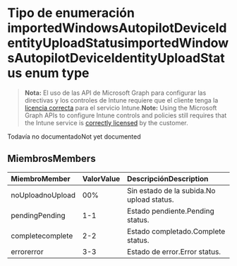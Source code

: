 # <a name="importedwindowsautopilotdeviceidentityuploadstatus-enum-type"></a><span data-ttu-id="94aa3-101">Tipo de enumeración importedWindowsAutopilotDeviceIdentityUploadStatus</span><span class="sxs-lookup"><span data-stu-id="94aa3-101">importedWindowsAutopilotDeviceIdentityUploadStatus enum type</span></span>

> <span data-ttu-id="94aa3-102">**Nota:** El uso de las API de Microsoft Graph para configurar las directivas y los controles de Intune requiere que el cliente tenga la [licencia correcta](https://go.microsoft.com/fwlink/?linkid=839381) para el servicio Intune.</span><span class="sxs-lookup"><span data-stu-id="94aa3-102">**Note:** Using the Microsoft Graph APIs to configure Intune controls and policies still requires that the Intune service is [correctly licensed](https://go.microsoft.com/fwlink/?linkid=839381) by the customer.</span></span>

<span data-ttu-id="94aa3-103">Todavía no documentado</span><span class="sxs-lookup"><span data-stu-id="94aa3-103">Not yet documented</span></span>
## <a name="members"></a><span data-ttu-id="94aa3-104">Miembros</span><span class="sxs-lookup"><span data-stu-id="94aa3-104">Members</span></span>
|<span data-ttu-id="94aa3-105">Miembro</span><span class="sxs-lookup"><span data-stu-id="94aa3-105">Member</span></span>|<span data-ttu-id="94aa3-106">Valor</span><span class="sxs-lookup"><span data-stu-id="94aa3-106">Value</span></span>|<span data-ttu-id="94aa3-107">Descripción</span><span class="sxs-lookup"><span data-stu-id="94aa3-107">Description</span></span>|
|:---|:---|:---|
|<span data-ttu-id="94aa3-108">noUpload</span><span class="sxs-lookup"><span data-stu-id="94aa3-108">noUpload</span></span>|<span data-ttu-id="94aa3-109">0</span><span class="sxs-lookup"><span data-stu-id="94aa3-109">0%</span></span>|<span data-ttu-id="94aa3-110">Sin estado de la subida.</span><span class="sxs-lookup"><span data-stu-id="94aa3-110">No upload status.</span></span>|
|<span data-ttu-id="94aa3-111">pending</span><span class="sxs-lookup"><span data-stu-id="94aa3-111">Pending</span></span>|<span data-ttu-id="94aa3-112">1</span><span class="sxs-lookup"><span data-stu-id="94aa3-112">-1</span></span>|<span data-ttu-id="94aa3-113">Estado pendiente.</span><span class="sxs-lookup"><span data-stu-id="94aa3-113">Pending status.</span></span>|
|<span data-ttu-id="94aa3-114">complete</span><span class="sxs-lookup"><span data-stu-id="94aa3-114">complete</span></span>|<span data-ttu-id="94aa3-115">2</span><span class="sxs-lookup"><span data-stu-id="94aa3-115">-2</span></span>|<span data-ttu-id="94aa3-116">Estado completado.</span><span class="sxs-lookup"><span data-stu-id="94aa3-116">Complete status.</span></span>|
|<span data-ttu-id="94aa3-117">error</span><span class="sxs-lookup"><span data-stu-id="94aa3-117">error</span></span>|<span data-ttu-id="94aa3-118">3</span><span class="sxs-lookup"><span data-stu-id="94aa3-118">-3</span></span>|<span data-ttu-id="94aa3-119">Estado de error.</span><span class="sxs-lookup"><span data-stu-id="94aa3-119">Error status.</span></span>|








